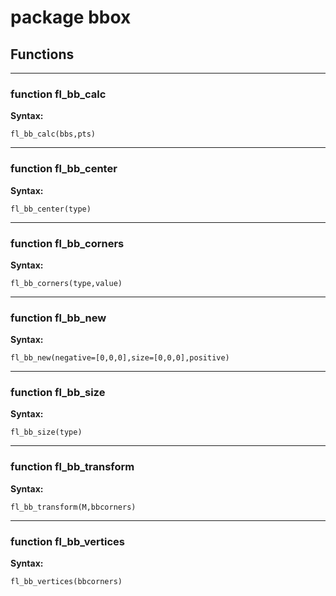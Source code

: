 # package bbox


## Functions


---

### function fl_bb_calc

__Syntax:__

    fl_bb_calc(bbs,pts)

---

### function fl_bb_center

__Syntax:__

    fl_bb_center(type)

---

### function fl_bb_corners

__Syntax:__

    fl_bb_corners(type,value)

---

### function fl_bb_new

__Syntax:__

    fl_bb_new(negative=[0,0,0],size=[0,0,0],positive)

---

### function fl_bb_size

__Syntax:__

    fl_bb_size(type)

---

### function fl_bb_transform

__Syntax:__

    fl_bb_transform(M,bbcorners)

---

### function fl_bb_vertices

__Syntax:__

    fl_bb_vertices(bbcorners)

